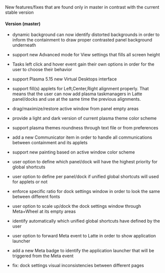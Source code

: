 New features/fixes that are found only in master in contrast with the current stable version

#### Version (master)

* dynamic background can now identify distorted backgrounds in order to inform the containment
to draw proper contrasted panel background underneath
* support new Advanced mode for View settings that fills all screen height
* Tasks left click and hover event gain their own options in order for the user to choose
their behavior
* support Plasma 5.15 new Virtual Desktops interface
* support fill(s) applets for Left,Center,Right alignment properly. That means that the user can now add plasma taskmanagers in Latte panel/docks and use at the same time the previous alignments.
* drag/maximize/restore active window from panel empty areas
* provide a light and dark version of current plasma theme color scheme
* support plasma themes roundness through text file or from preferences
* add a new Communicator item in order to handle all communications between containment and its applets
* support new painting based on active window color scheme
* user option to define which panel/dock will have the highest priority for global shortcuts
* user option to define per panel/dock if unified global shortcuts will used for applets or not
* enforce specific ratio for dock settings window in order to look the same between different fonts
* user option to scale up/dock the dock settings window through Meta+Wheel at its empty areas
* identify automatically which unified global shortcuts have defined by the user
* user option to forward Meta event to Latte in order to show application launcher
* add a new Meta badge to identify the application launcher that will be triggered from the Meta event

* fix: dock settings visual inconsistencies between different pages

